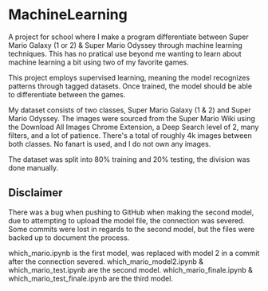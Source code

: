 # MachineLearning
A project for school where I make a program differentiate between Super Mario Galaxy (1 or 2) &amp; Super Mario Odyssey through machine learning techniques. This has no pratical use beyond me wanting to learn about machine learning a bit using two of my favorite games.

This project employs supervised learning, meaning the model recognizes patterns through tagged datasets. Once trained, the model should be able to differentiate between the games.

My dataset consists of two classes, Super Mario Galaxy (1 & 2) and Super Mario Odyssey. The images were sourced from the Super Mario Wiki using the Download All Images Chrome Extension, a Deep Search level of 2, many filters, and a lot of patience. There's a total of roughly 4k images between both classes. No fanart is used, and I do not own any images.

The dataset was split into 80% training and 20% testing, the division was done manually.

## Disclaimer
There was a bug when pushing to GitHub when making the second model, due to attempting to upload the model file, the connection was severed. Some commits were lost in regards to the second model, but the files were backed up to document the process.

which_mario.ipynb is the first model, was replaced with model 2 in a commit after the connection severed.
which_mario_model2.ipynb &amp; which_mario_test.ipynb are the second model.
which_mario_finale.ipynb &amp; which_mario_test_finale.ipynb are the third model.
